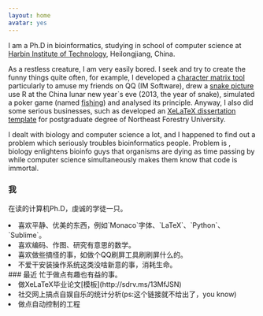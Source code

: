 ```yaml
---
layout: home
avatar: yes
---
```


I am a Ph.D in bioinformatics, studying in school of computer science at [Harbin Institute of Technology][hit], Heilongjiang, China.

As a restless creature, I am very easily bored. 
I seek and try to create the funny things quite often, for example, I developed a [character matrix tool][zifuzi] particularly to amuse my friends on QQ (IM Software), drew a [snake picture][snake] use R at the China lunar new year`s eve (2013, the year of snake), simulated a poker game (named [fishing][fishing]) and analysed its principle.
Anyway, I also did some serious businesses, such as developed an [XeLaTeX dissertation template][template] for postgraduate degree of Northeast Forestry University. 


I dealt with biology and computer science a lot, and I happened to find out a problem which seriously troubles bioinformatics people.
Problem is , biology enlightens bioinfo guys that organisms are dying as time passing by while computer science simultaneously makes them know that code is immortal.

[hit]: http://en.hit.edu.cn/
[zifuzi]: http://ishare.iask.sina.com.cn/f/15806610.html
[template]: http://sdrv.ms/13MfJSN
[snake]:  http://blog.renren.com/blog/bp/Q7LTZMpxyO
[fishing]:  http://blog.renren.com/blog/bp/Q700r0M3YO



### 我
在读的计算机Ph.D，虔诚的学徒一只。
<li>喜欢平静、优美的东西，例如`Monaco`字体、`LaTeX`、`Python`、`Sublime`。</li>
<li>喜欢编码、作图、研究有意思的数学。</li>
<li>喜欢做些搞怪的事，如做个QQ刷屏工具刷刷屏什么的。</li> 
<li>不爱干安装操作系统这类没啥新意的事，消耗生命。</li>
### 最近
忙于做点有趣也有益的事。
<li>做XeLaTeX毕业论文[模板](http://sdrv.ms/13MfJSN)</li>
<li>社交网上搞点自娱自乐的统计分析(ps:这个链接就不给出了，you know)</li>
<li>做点自动控制的工程</li>
